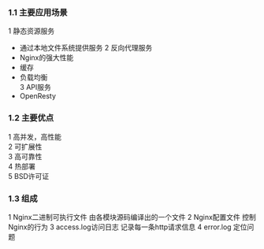 ### 1.1 主要应用场景
1 静态资源服务
+ 通过本地文件系统提供服务
2 反向代理服务
+ Nginx的强大性能  
+ 缓存  
+ 负载均衡  
3 API服务
+ OpenResty  

### 1.2 主要优点
1 高并发，高性能  
2 可扩展性  
3 高可靠性  
4 热部署  
5 BSD许可证  

### 1.3 组成
1 Nginx二进制可执行文件 由各模块源码编译出的一个文件
2 Nginx配置文件 控制Nginx的行为
3 access.log访问日志 记录每一条http请求信息
4 error.log 定位问题